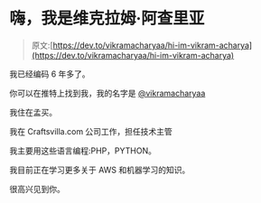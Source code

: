 # 嗨，我是维克拉姆·阿查里亚

> 原文:[https://dev.to/vikramacharyaa/hi-im-vikram-acharya](https://dev.to/vikramacharyaa/hi-im-vikram-acharya)

我已经编码 6 年多了。

你可以在推特上找到我，我的名字是 [@vikramacharyaa](https://twitter.com/vikramacharyaa)

我住在孟买。

我在 Craftsvilla.com 公司工作，担任技术主管

我主要用这些语言编程:PHP，PYTHON。

我目前正在学习更多关于 AWS 和机器学习的知识。

很高兴见到你。